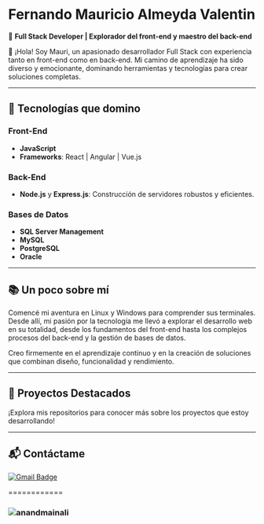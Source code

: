 # Fernando Mauricio Almeyda Valentin  

🎯 **Full Stack Developer | Explorador del front-end y maestro del back-end**  

👋 ¡Hola! Soy Mauri, un apasionado desarrollador Full Stack con experiencia tanto en front-end como en back-end. Mi camino de aprendizaje ha sido diverso y emocionante, dominando herramientas y tecnologías para crear soluciones completas.  

---

## 🚀 Tecnologías que domino  

### Front-End  
- **JavaScript**
- **Frameworks**: React | Angular | Vue.js  

### Back-End  
- **Node.js** y **Express.js**: Construcción de servidores robustos y eficientes.  

### Bases de Datos  
- **SQL Server Management**  
- **MySQL**  
- **PostgreSQL**  
- **Oracle**  

---

## 📚 Un poco sobre mí  
Comencé mi aventura en Linux y Windows para comprender sus terminales. Desde allí, mi pasión por la tecnología me llevó a explorar el desarrollo web en su totalidad, desde los fundamentos del front-end hasta los complejos procesos del back-end y la gestión de bases de datos.  

Creo firmemente en el aprendizaje continuo y en la creación de soluciones que combinan diseño, funcionalidad y rendimiento.  

---

## 📌 Proyectos Destacados  
¡Explora mis repositorios para conocer más sobre los proyectos que estoy desarrollando!  

---

## 📬 Contáctame  
[![Gmail Badge](https://img.shields.io/badge/-ferbalmeyd@gmail.com-c14438?style=flat-square&logo=Gmail&logoColor=white&link=mailto:ferbalmeyd@gmail.com)](mailto:ferbalmeyd@gmail.com)  


============

### <img src="https://komarev.com/ghpvc/?username=anandmainali" alt="anandmainali" />

